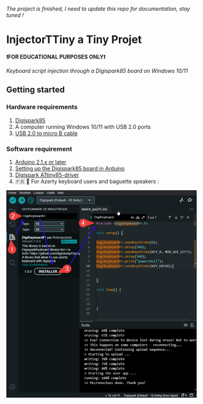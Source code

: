 _The project is finished, I need to update this repo for documentation, stay tuned !_ 

# InjectorTTiny a Tiny Projet 

**❗FOR EDUCATIONAL PURPOSES ONLY❗** 

_Keyboard script injection through a Digispark85 board on Windows 10/11_

## Getting started 

### Hardware requirements
1. [Digispark85](https://tinyurl.com/mucj8mj6)
2. A computer running Windows 10/11 with USB 2.0 ports   
3. [USB 2.0 to micro B cable](https://tinyurl.com/29yunamb)

### Software requirement 
1.  [Arduino 2.1.x or later](https://www.arduino.cc/en/software)
2.  [Setting up the Digispark85 board in Arduino ](https://tinyurl.com/bdewvcpy)
3.  [Digispark ATtiny85-driver](https://github.com/digistump/DigistumpArduino/releases/download/1.6.7/Digistump.Drivers.zip)
4. 🇫🇷 🍞 For Azerty keyboard users and baguette speakers :
   
![Walktrough to setup DigikeyboardFr](https://github.com/aurmtn/InjectorTTiny/blob/main/tuto%20DigiKeyboardFR.png)







